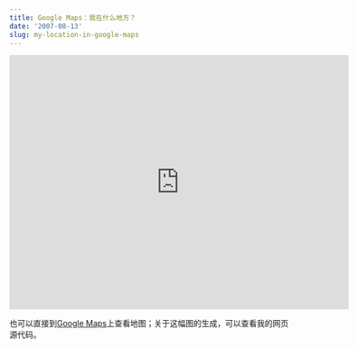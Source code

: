 ```yaml
---
title: Google Maps：我在什么地方？
date: '2007-08-13'
slug: my-location-in-google-maps
---
```


<iframe src="https://www.google.com/maps/embed?pb=!1m17!1m8!1m3!1d5287.312256396175!2d116.301967!3d39.969951!3m2!1i1024!2i768!4f13.1!4m6!3e6!4m0!4m3!3m2!1d39.970115!2d116.30201!5e1!3m2!1sen!2sus!4v1741875850243!5m2!1sen!2sus" width="600" height="450" style="border:0;" allowfullscreen="" loading="lazy" referrerpolicy="no-referrer-when-downgrade"></iframe>

也可以直接到[Google Maps](https://maps.app.goo.gl/NBiwYtvETWwFWYEZ7)上查看地图；关于这幅图的生成，可以查看我的网页源代码。

